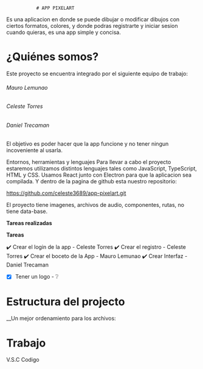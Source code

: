                # APP PIXELART    

Es una aplicacion en donde se puede dibujar o modificar dibujos con ciertos formatos, colores, y donde podras registrarte y iniciar
sesion cuando quieras, es una app simple y concisa.

# ¿Quiénes somos?


Este proyecto se encuentra integrado por el siguiente equipo de trabajo:

###### Mauro Lemunao
###### Celeste Torres
###### Daniel Trecaman

El objetivo es poder hacer que la app funcione y no tener ningun incoveniente al usarla.

Entornos, herramientas y lenguajes
Para llevar a cabo el proyecto estaremos utilizamos distintos lenguajes tales como JavaScript, TypeScript, HTML y CSS. Usamos React junto con Electron para que la aplicacion sea compilada. Y dentro de la pagina de github esta
nuestro repositorio:

https://github.com/celeste3689/app-pixelart.git

El proyecto tiene imagenes, archivos de audio, componentes, rutas, no tiene data-base.

**Tareas realizadas**

__Tareas__


✔️ Crear el login de la app - Celeste Torres 
✔️ Crear el registro - Celeste Torres 
✔️ Crear el boceto de la App - Mauro Lemunao 
✔️ Crear Interfaz - Daniel Trecaman 
- [x]  Tener un logo - ❔

# Estructura del projecto 
__Un mejor ordenamiento para los archivos:

# Trabajo	
V.S.C	Codigo
